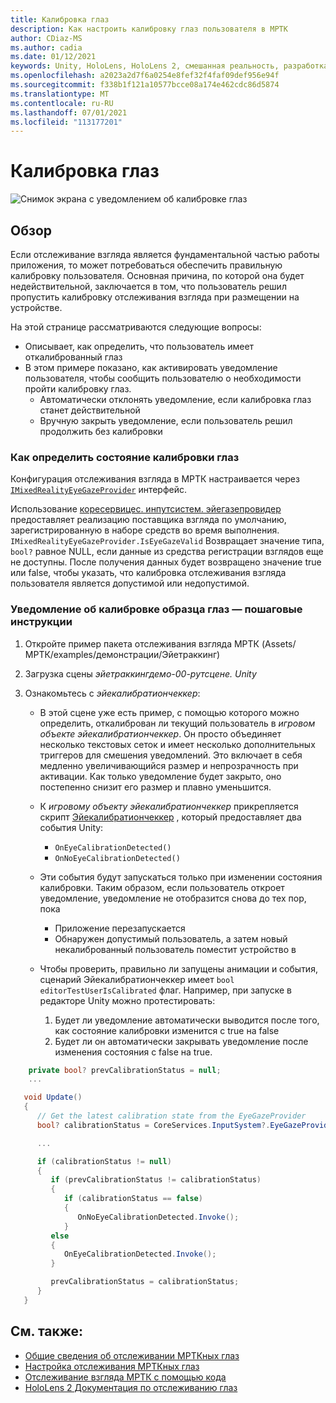 ```yaml
---
title: Калибровка глаз
description: Как настроить калибровку глаз пользователя в МРТК
author: CDiaz-MS
ms.author: cadia
ms.date: 01/12/2021
keywords: Unity, HoloLens, HoloLens 2, смешанная реальность, разработка, мртк, эйетраккинг, калибровка,
ms.openlocfilehash: a2023a2d7f6a0254e8fef32f4faf09def956e94f
ms.sourcegitcommit: f338b1f121a10577bcce08a174e462cdc86d5874
ms.translationtype: MT
ms.contentlocale: ru-RU
ms.lasthandoff: 07/01/2021
ms.locfileid: "113177201"
---
```

# <a name="eye-calibration"></a>Калибровка глаз

![Снимок экрана с уведомлением об калибровке глаз](../../images/eye-tracking/mrtk_et_calibration_notification_example.jpg)

## <a name="overview"></a>Обзор

Если отслеживание взгляда является фундаментальной частью работы приложения, то может потребоваться обеспечить правильную калибровку пользователя.
Основная причина, по которой она будет недействительной, заключается в том, что пользователь решил пропустить калибровку отслеживания взгляда при размещении на устройстве.

На этой странице рассматриваются следующие вопросы:

- Описывает, как определить, что пользователь имеет откалиброванный глаз
- В этом примере показано, как активировать уведомление пользователя, чтобы сообщить пользователю о необходимости пройти калибровку глаз.
  - Автоматически отклонять уведомление, если калибровка глаз станет действительной
  - Вручную закрыть уведомление, если пользователь решил продолжить без калибровки

### <a name="how-to-detect-the-eye-calibration-state"></a>Как определить состояние калибровки глаз

Конфигурация отслеживания взгляда в МРТК настраивается через [`IMixedRealityEyeGazeProvider`](xref:Microsoft.MixedReality.Toolkit.Input.IMixedRealityEyeGazeProvider) интерфейс.

Использование [коресервицес. инпутсистем. эйегазепровидер](eye-tracking-eye-gaze-provider.md) предоставляет реализацию поставщика взгляда по умолчанию, зарегистрированную в наборе средств во время выполнения. `IMixedRealityEyeGazeProvider.IsEyeGazeValid` Возвращает значение типа, `bool?` равное NULL, если данные из средства регистрации взглядов еще не доступны.
После получения данных будет возвращено значение true или false, чтобы указать, что калибровка отслеживания взгляда пользователя является допустимой или недопустимой.

### <a name="sample-eye-calibration-notification---step-by-step"></a>Уведомление об калибровке образца глаз — пошаговые инструкции

1. Откройте пример пакета отслеживания взгляда МРТК (Assets/МРТК/examples/демонстрации/Эйетраккинг)

2. Загрузка сцены _эйетраккингдемо-00-рутсцене. Unity_

3. Ознакомьтесь с _эйекалибратиончеккер_:
   - В этой сцене уже есть пример, с помощью которого можно определить, откалиброван ли текущий пользователь в *игровом объекте _эйекалибратиончеккер_*.
Он просто объединяет несколько текстовых сеток и имеет несколько дополнительных триггеров для смешения уведомлений. Это включает в себя медленно увеличивающийся размер и непрозрачность при активации.
Как только уведомление будет закрыто, оно постепенно снизит его размер и плавно уменьшится.

   - К *игровому объекту _эйекалибратиончеккер_* прикрепляется скрипт [Эйекалибратиончеккер](xref:Microsoft.MixedReality.Toolkit.Examples.Demos.EyeTracking.EyeCalibrationChecker) , который предоставляет два события Unity:
      - `OnEyeCalibrationDetected()`
      - `OnNoEyeCalibrationDetected()`

   - Эти события будут запускаться только при изменении состояния калибровки. Таким образом, если пользователь откроет уведомление, уведомление не отобразится снова до тех пор, пока
      - Приложение перезапускается
      - Обнаружен допустимый пользователь, а затем новый некалиброванный пользователь поместит устройство в

   - Чтобы проверить, правильно ли запущены анимации и события, сценарий Эйекалибратиончеккер имеет `bool editorTestUserIsCalibrated` флаг. Например, при запуске в редакторе Unity можно протестировать:
      1. Будет ли уведомление автоматически выводится после того, как состояние калибровки изменится с true на false
      1. Будет ли он автоматически закрывать уведомление после изменения состояния с false на true.

```c#
    private bool? prevCalibrationStatus = null;
    ...

   void Update()
   {
      // Get the latest calibration state from the EyeGazeProvider
      bool? calibrationStatus = CoreServices.InputSystem?.EyeGazeProvider?.IsEyeCalibrationValid;

      ...

      if (calibrationStatus != null)
      {
         if (prevCalibrationStatus != calibrationStatus)
         {
            if (calibrationStatus == false)
            {
               OnNoEyeCalibrationDetected.Invoke();
            }
         else
         {
            OnEyeCalibrationDetected.Invoke();
         }

         prevCalibrationStatus = calibrationStatus;
      }
   }
```

## <a name="see-also"></a>См. также:

- [Общие сведения об отслеживании МРТКных глаз](eye-tracking-main.md)
- [Настройка отслеживания МРТКных глаз](eye-tracking-basic-setup.md)
- [Отслеживание взгляда МРТК с помощью кода](eye-tracking-eye-gaze-provider.md)
- [HoloLens 2 Документация по отслеживанию глаз](/windows/mixed-reality/eye-tracking)

